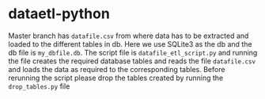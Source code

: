 # dataetl-python
Master branch has `datafile.csv` from where data has to be extracted and loaded to the different tables in db.
Here we use SQLite3 as the db and the db file is `my_dbfile.db`.
The script file is `datafile_etl_script.py` and running the file creates the required database tables and reads the file `datafile.csv` and loads the data as required to the corresponding tables.
Before rerunning the script please drop the tables created by running the `drop_tables.py` file
